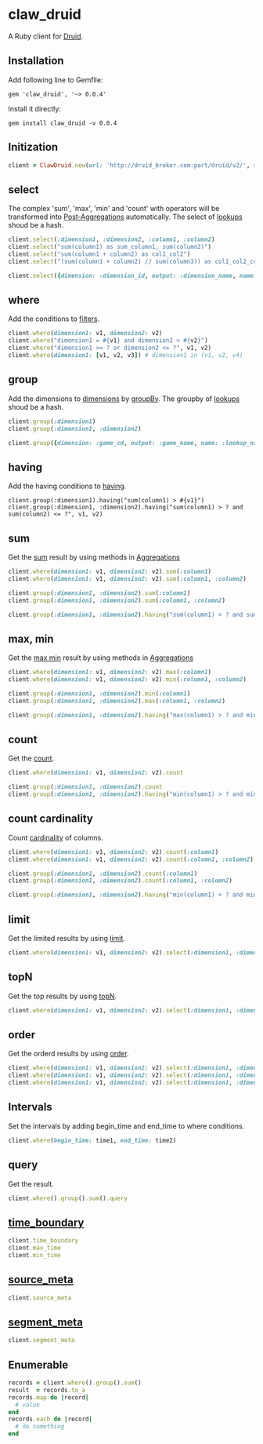 # claw_druid

A Ruby client for [Druid](http://druid.io).

## Installation

Add following line to Gemfile:

```
gem 'claw_druid', '~> 0.0.4'
```

Install it directly:

```
gem install claw_druid -v 0.0.4
```

## Initization

```ruby
client = ClawDruid.new(url: 'http://druid_broker.com:port/druid/v2/', source: 'table_name')
```

## select
The complex 'sum', 'max', 'min' and 'count' with operators will be transformed into [Post-Aggregations](http://druid.io/docs/0.10.0/querying/post-aggregations.html) automatically.
The select of [lookups](http://druid.io/docs/latest/querying/lookups.html) shoud be a hash.
```ruby
client.select(:dimension1, :dimension2, :column1, :column2)
client.select("sum(column1) as sum_column1, sum(column2)")
client.select("sum(column1 + column2) as col1_col2")
client.select("(sum(column1 + column2) // sum(column3)) as col1_col2_col3")

client.select({dimension: :dimension_id, output: :dimension_name, name: :lookup_names})
```

## where
Add the conditions to [filters](http://druid.io/docs/0.10.0/querying/filters.html).
```ruby
client.where(dimension1: v1, dimension2: v2)
client.where("dimension1 = #{v1} and dimension2 > #{v2}")
client.where("dimension1 >= ? or dimension2 <= ?", v1, v2)
client.where(dimension1: [v1, v2, v3]) # dimension1 in (v1, v2, v4)
```

## group
Add the dimensions to [dimensions](http://druid.io/docs/0.10.0/querying/dimensionspecs.html) by [groupBy](http://druid.io/docs/0.10.0/querying/groupbyquery.html).
The groupby of [lookups](http://druid.io/docs/latest/querying/lookups.html) shoud be a hash.
```ruby
client.group(:dimension1)
client.group(:dimension1, :dimension2)

client.group({dimension: :game_cd, output: :game_name, name: :lookup_names})
```

## having
Add the having conditions to [having](http://druid.io/docs/0.10.0/querying/having.html).
```
client.group(:dimension1).having("sum(column1) > #{v1}")
client.group(:dimension1, :dimension2).having("sum(column1) > ? and sum(column2) <= ?", v1, v2)
```

## sum
Get the [sum](http://druid.io/docs/0.10.0/querying/aggregations.html#sum-aggregators) result by using methods in [Aggregations](http://druid.io/docs/0.10.0/querying/aggregations.html)
```ruby
client.where(dimension1: v1, dimension2: v2).sum(:column1)
client.where(dimension1: v1, dimension2: v2).sum(:column1, :column2)

client.group(:dimension1, :dimension2).sum(:column1)
client.group(:dimension1, :dimension2).sum(:column1, :column2)

client.group(:dimension1, :dimension2).having("sum(column1) > ? and sum(column2) <= ?", v1, v2).sum(:column1, :column2)
```

## max, min
Get the [max min](http://druid.io/docs/0.10.0/querying/aggregations.html#min-max-aggregators) result by using methods in [Aggregations](http://druid.io/docs/0.10.0/querying/aggregations.html)
```ruby
client.where(dimension1: v1, dimension2: v2).max(:column1)
client.where(dimension1: v1, dimension2: v2).min(:column1, :column2)

client.group(:dimension1, :dimension2).min(:column1)
client.group(:dimension1, :dimension2).max(:column1, :column2)

client.group(:dimension1, :dimension2).having("max(column1) > ? and min(column2) <= ?", v1, v2).max(:column1).min(:column2)
```

## count
Get the [count](http://druid.io/docs/0.10.0/querying/aggregations.html#count-aggregator).
```ruby
client.where(dimension1: v1, dimension2: v2).count

client.group(:dimension1, :dimension2).count
client.group(:dimension1, :dimension2).having("min(column1) > ? and min(column2) <= ?", v1, v2).count
```

## count cardinality
Count [cardinality](http://druid.io/docs/0.10.0/querying/aggregations.html#cardinality-aggregator) of columns.
```ruby
client.where(dimension1: v1, dimension2: v2).count(:column1)
client.where(dimension1: v1, dimension2: v2).count(:column1, :column2)

client.group(:dimension1, :dimension2).count(:column1)
client.group(:dimension1, :dimension2).count(:column1, :column2)

client.group(:dimension1, :dimension2).having("min(column1) > ? and min(column2) <= ?", v1, v2).count(:column1, :column2)
```

## limit
Get the limited results by using [limit](http://druid.io/docs/latest/querying/limitspec.html).
```ruby
client.where(dimension1: v1, dimension2: v2).select(:dimension1, :dimension2).limit(100)
```

## topN
Get the top results by using [topN](http://druid.io/docs/latest/querying/topnquery.html).
```ruby
client.where(dimension1: v1, dimension2: v2).select(:dimension1, :dimension2).top(100)
```

## order
Get the orderd results by using [order](http://druid.io/docs/latest/querying/sorting-orders.html).
```ruby
client.where(dimension1: v1, dimension2: v2).select(:dimension1, :dimension2).order(:dimension1, :dimension2)
client.where(dimension1: v1, dimension2: v2).select(:dimension1, :dimension2).order(dimension1: :desc)
client.where(dimension1: v1, dimension2: v2).select(:dimension1, :dimension2).order(dimension1: :desc, :dimension2)
```

## Intervals
Set the intervals by adding begin_time and end_time to where conditions.
```ruby
client.where(begin_time: time1, end_time: time2)
```

## query
Get the result.
```ruby
client.where().group().sum().query
```

## [time_boundary](http://druid.io/docs/latest/querying/timeboundaryquery.html)
```ruby
client.time_boundary
client.max_time
client.min_time
```

## [source_meta](http://druid.io/docs/latest/querying/datasourcemetadataquery.html)
```ruby
client.source_meta
```

## [segment_meta](http://druid.io/docs/latest/querying/segmentmetadataquery.html)
```ruby
client.segment_meta
```

## Enumerable
```ruby
records = client.where().group().sum()
result  = records.to_a
records.map do |record| 
  # value
end
records.each do |record|
  # do something
end
```
